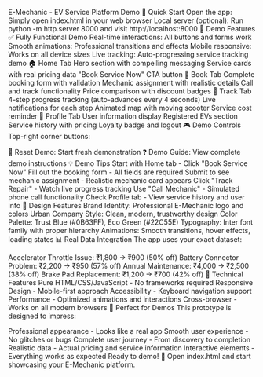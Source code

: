 E-Mechanic - EV Service Platform Demo
🚀 Quick Start
Open the app: Simply open index.html in your web browser
Local server (optional): Run python -m http.server 8000 and visit http://localhost:8000
🎯 Demo Features
✅ Fully Functional Demo
Real-time interactions: All buttons and forms work
Smooth animations: Professional transitions and effects
Mobile responsive: Works on all device sizes
Live tracking: Auto-progressing service tracking demo
🏠 Home Tab
Hero section with compelling messaging
Service cards with real pricing data
"Book Service Now" CTA button
📅 Book Tab
Complete booking form with validation
Mechanic assignment with realistic details
Call and track functionality
Price comparison with discount badges
📍 Track Tab
4-step progress tracking (auto-advances every 4 seconds)
Live notifications for each step
Animated map with moving scooter
Service cost reminder
👤 Profile Tab
User information display
Registered EVs section
Service history with pricing
Loyalty badge and logout
🎮 Demo Controls
Top-right corner buttons:

🔄 Reset Demo: Start fresh demonstration
❓ Demo Guide: View complete demo instructions
💡 Demo Tips
Start with Home tab - Click "Book Service Now"
Fill out the booking form - All fields are required
Submit to see mechanic assignment - Realistic mechanic card appears
Click "Track Repair" - Watch live progress tracking
Use "Call Mechanic" - Simulated phone call functionality
Check Profile tab - View service history and user info
🎨 Design Features
Brand Identity: Professional E-Mechanic logo and colors
Urban Company Style: Clean, modern, trustworthy design
Color Palette: Trust Blue (#0B63FF), Eco Green (#22C55E)
Typography: Inter font family with proper hierarchy
Animations: Smooth transitions, hover effects, loading states
📊 Real Data Integration
The app uses your exact dataset:

Accelerator Throttle Issue: ₹1,800 → ₹900 (50% off)
Battery Connector Problem: ₹2,200 → ₹950 (57% off)
Annual Maintenance: ₹4,000 → ₹2,500 (38% off)
Brake Pad Replacement: ₹1,200 → ₹700 (42% off)
🔧 Technical Features
Pure HTML/CSS/JavaScript - No frameworks required
Responsive Design - Mobile-first approach
Accessibility - Keyboard navigation support
Performance - Optimized animations and interactions
Cross-browser - Works on all modern browsers
🎯 Perfect for Demos
This prototype is designed to impress:

Professional appearance - Looks like a real app
Smooth user experience - No glitches or bugs
Complete user journey - From discovery to completion
Realistic data - Actual pricing and service information
Interactive elements - Everything works as expected
Ready to demo! 🚀 Open index.html and start showcasing your E-Mechanic platform.
